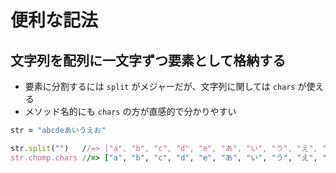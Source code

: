 # 便利な記法
## 文字列を配列に一文字ずつ要素として格納する
* 要素に分割するには `split` がメジャーだが、文字列に関しては `chars` が使える
* メソッド名的にも `chars` の方が直感的で分かりやすい

```ruby
str = "abcdeあいうえお"

str.split("")   //=> ["a", "b", "c", "d", "e", "あ", "い", "う", "え", "お"]
str.chomp.chars //=> ["a", "b", "c", "d", "e", "あ", "い", "う", "え", "お"]
```
